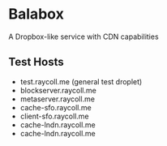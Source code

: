 # Balabox

A Dropbox-like service with CDN capabilities 


## Test Hosts


* test.raycoll.me (general test droplet)
* blockserver.raycoll.me
* metaserver.raycoll.me
* cache-sfo.raycoll.me
* client-sfo.raycoll.me
* cache-lndn.raycoll.me
* cache-lndn.raycoll.me
